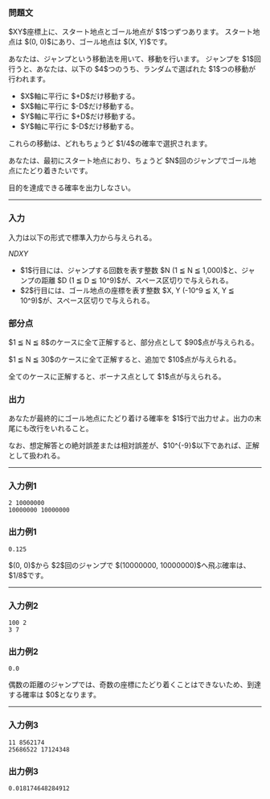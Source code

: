 
<div>

<div>

<div>

<section>

### **問題文**

<p>
$XY$座標上に、スタート地点とゴール地点が $1$つずつあります。
スタート地点は $(0, 0)$にあり、ゴール地点は $(X, Y)$です。
</p>

<p>
あなたは、ジャンプという移動法を用いて、移動を行います。
ジャンプを $1$回行うと、あなたは、以下の $4$つのうち、ランダムで選ばれた $1$つの移動が行われます。
</p>

<ul>

<li>
$X$軸に平行に $+D$だけ移動する。
</li>

<li>
$X$軸に平行に $-D$だけ移動する。
</li>

<li>
$Y$軸に平行に $+D$だけ移動する。
</li>

<li>
$Y$軸に平行に $-D$だけ移動する。
</li>

</ul>

<p>
これらの移動は、どれもちょうど $1/4$の確率で選択されます。
</p>

<p>
あなたは、最初にスタート地点におり、ちょうど $N$回のジャンプでゴール地点にたどり着きたいです。
</p>

<p>
目的を達成できる確率を出力しなさい。
</p>

</section>

</div>

---

<div>

<div>

<section>

### **入力**

<p>
入力は以下の形式で標準入力から与えられる。
</p>

<div>

$N$$D$$X$$Y$
</div>

<ul>

<li>
$1$行目には、ジャンプする回数を表す整数 $N (1 ≦ N ≦ 1,000)$と、ジャンプの距離 $D  (1 ≦ D ≦ 10^9)$が、スペース区切りで与えられる。
</li>

<li>
$2$行目には、ゴール地点の座標を表す整数 $X, Y (-10^9 ≦ X, Y ≦ 10^9)$が、スペース区切りで与えられる。
</li>

</ul>

</section>

</div>

<div>

<section>

### **部分点**

<p>
$1 ≦ N ≦ 8$のケースに全て正解すると、部分点として $90$点が与えられる。
</p>

<p>
$1 ≦ N ≦ 30$のケースに全て正解すると、追加で $10$点が与えられる。
</p>

<p>
全てのケースに正解すると、ボーナス点として $1$点が与えられる。
</p>

</section>

</div>

<div>

<section>

### **出力**

<p>
あなたが最終的にゴール地点にたどり着ける確率を $1$行で出力せよ。出力の末尾にも改行をいれること。
</p>

<p>
なお、想定解答との絶対誤差または相対誤差が、$10^{-9}$以下であれば、正解として扱われる。
</p>

</section>

</div>

</div>

---

<div>

<section>

### **入力例1**

```
2 10000000
10000000 10000000
```

</section>

</div>

<div>

<section>

### **出力例1**

```
0.125
```

<p>
$(0, 0)$から $2$回のジャンプで $(10000000, 10000000)$へ飛ぶ確率は、 $1/8$です。
</p>

</section>

</div>

---

<div>

<section>

### **入力例2**

```
100 2
3 7
```

</section>

</div>

<div>

<section>

### **出力例2**

```
0.0
```

<p>
偶数の距離のジャンプでは、奇数の座標にたどり着くことはできないため、到達する確率は $0$となります。
</p>

</section>

</div>

---

<div>

<section>

### **入力例3**

```
11 8562174
25686522 17124348
```

</section>

</div>

<div>

<section>

### **出力例3**

```
0.018174648284912
```

</section>

</div>

</div>

</div>
